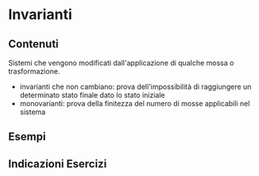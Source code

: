 # Invarianti

## Contenuti

Sistemi che vengono modificati dall'applicazione di qualche mossa o trasformazione.

- invarianti che non cambiano: prova dell'impossibilità di raggiungere un determinato stato finale dato lo stato iniziale
- monovarianti: prova della finitezza del numero di mosse applicabili nel sistema

## Esempi

## Indicazioni Esercizi


